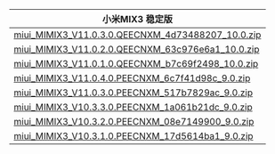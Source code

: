 | 小米MIX3  稳定版    |
| ---- |
| [miui_MIMIX3_V11.0.3.0.QEECNXM_4d73488207_10.0.zip](https://hugeota.d.miui.com/V11.0.3.0.QEECNXM/miui_MIMIX3_V11.0.3.0.QEECNXM_4d73488207_10.0.zip)    |
| [miui_MIMIX3_V11.0.2.0.QEECNXM_63c976e6a1_10.0.zip](https://hugeota.d.miui.com/V11.0.2.0.QEECNXM/miui_MIMIX3_V11.0.2.0.QEECNXM_63c976e6a1_10.0.zip)    |
| [miui_MIMIX3_V11.0.1.0.QEECNXM_b7c69f2498_10.0.zip](https://hugeota.d.miui.com/V11.0.1.0.QEECNXM/miui_MIMIX3_V11.0.1.0.QEECNXM_b7c69f2498_10.0.zip)    |
| [miui_MIMIX3_V11.0.4.0.PEECNXM_6c7f41d98c_9.0.zip](https://hugeota.d.miui.com/V11.0.4.0.PEECNXM/miui_MIMIX3_V11.0.4.0.PEECNXM_6c7f41d98c_9.0.zip)    |
| [miui_MIMIX3_V11.0.3.0.PEECNXM_517b7829ac_9.0.zip](https://hugeota.d.miui.com/V11.0.3.0.PEECNXM/miui_MIMIX3_V11.0.3.0.PEECNXM_517b7829ac_9.0.zip)    |
| [miui_MIMIX3_V10.3.3.0.PEECNXM_1a061b21dc_9.0.zip](https://hugeota.d.miui.com/V10.3.3.0.PEECNXM/miui_MIMIX3_V10.3.3.0.PEECNXM_1a061b21dc_9.0.zip)    |
| [miui_MIMIX3_V10.3.2.0.PEECNXM_08e7149900_9.0.zip](https://hugeota.d.miui.com/V10.3.2.0.PEECNXM/miui_MIMIX3_V10.3.2.0.PEECNXM_08e7149900_9.0.zip)    |
| [miui_MIMIX3_V10.3.1.0.PEECNXM_17d5614ba1_9.0.zip](https://hugeota.d.miui.com/V10.3.1.0.PEECNXM/miui_MIMIX3_V10.3.1.0.PEECNXM_17d5614ba1_9.0.zip)    |
